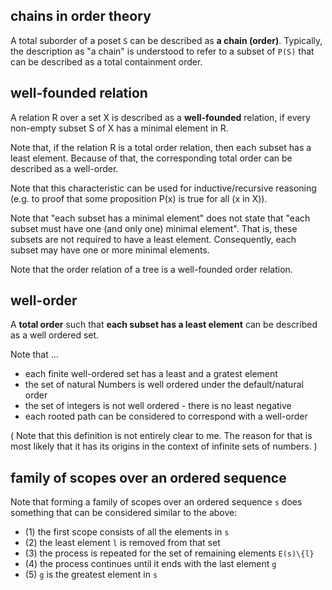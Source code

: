 
<!-- ======================================================================= -->
## chains in order theory

A total suborder of a poset `S` can be described as **a chain (order)**.
Typically, the description as "a chain" is understood to refer to a subset
of `P(S)` that can be described as a total containment order.

<!-- ======================================================================= -->
## well-founded relation

A relation R over a set X is described as a **well-founded** relation,
if every non-empty subset S of X has a minimal element in R.

Note that, if the relation R is a total order relation, then each subset
has a least element. Because of that, the corresponding total order can
be described as a well-order.

Note that this characteristic can be used for inductive/recursive reasoning
(e.g. to proof that some proposition P(x) is true for all (x in X)).

Note that "each subset has a minimal element" does not state that "each subset
must have one (and only one) minimal element". That is, these subsets are not
required to have a least element. Consequently, each subset may have one or
more minimal elements.

Note that the order relation of a tree is a well-founded order relation.

<!-- ======================================================================= -->
## well-order

A **total order** such that **each subset has a least element**
can be described as a well ordered set.

Note that ...

* each finite well-ordered set has a least and a gratest element
* the set of natural Numbers is well ordered under the default/natural order
* the set of integers is not well ordered - there is no least negative
* each rooted path can be considered to correspond with a well-order

( Note that this definition is not entirely clear to me. The reason for that
is most likely that it has its origins in the context of infinite sets of
numbers. )

<!-- ======================================================================= -->
## family of scopes over an ordered sequence

Note that forming a family of scopes over an ordered sequence `s`
does something that can be considered similar to the above:

* (1) the first scope consists of all the elements in `s`
* (2) the least element `l` is removed from that set
* (3) the process is repeated for the set of remaining elements `E(s)\{l}`
* (4) the process continues until it ends with the last element `g`
* (5) `g` is the greatest element in `s`
